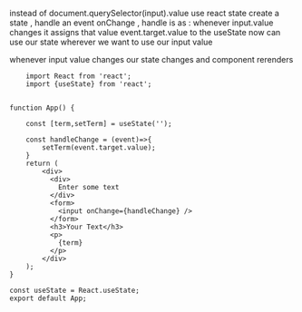 instead of document.querySelector(input).value 
use react state 
create a state ,
handle an event onChange , handle is as : 
whenever input.value changes it assigns that value event.target.value to the useState
now can use our state wherever we want to use our input value

whenever input value changes our state changes and component rerenders 


```
    import React from 'react';
    import {useState} from 'react';


function App() {
    
    const [term,setTerm] = useState('');
    
    const handleChange = (event)=>{
        setTerm(event.target.value);
    }
    return (
        <div>
          <div>
            Enter some text
          </div>
          <form>
            <input onChange={handleChange} />
          </form>
          <h3>Your Text</h3>
          <p>
            {term}
          </p>
        </div>
    );
}

const useState = React.useState;
export default App;
```